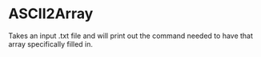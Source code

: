 # ASCII2Array
Takes an input .txt file and will print out the command needed to have that array specifically filled in.
